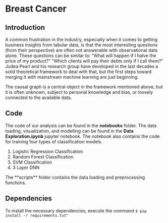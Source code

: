 # Breast Cancer
## Introduction
<p> A common frustration in the industry, especially when it comes to getting business insights from tabular data, is that the most interesting questions (from their perspective) are often not answerable with observational data alone. These questions can be similar to:
“What will happen if I halve the price of my product?”
“Which clients will pay their debts only if I call them?”
Judea Pearl and his research group have developed in the last decades a solid theoretical framework to deal with that, but the first steps toward merging it with mainstream machine learning are just beginning. 

The causal graph is a central object in the framework mentioned above, but it is often unknown, subject to personal knowledge and bias, or loosely connected to the available data.
 </p>

## Code
The code of our analysis can be found in the **notebooks** folder. The data loading, visualization, and modelling can be found in the **Data Exploration.ipynb** jupyter notebook. The notebook also contains the code for training four types of classification models.
<ol>
<li>Logistic Regression Classification</li>
<li>Random Forest Classification</li>
<li>SVM Classification</li>
<li>3 Layer DNN</li>
</ol>
The **scripts** folder contains the data loading and preprocessing functions. 

## Dependencies
To install the necessary dependencies, execute the command 
```$ pip install -r requirements.txt"```
